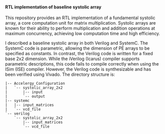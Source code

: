 #### RTL implementation of baseline systolic array
This repository provides an RTL implementation of a fundamental systolic array, a core computation unit for matrix multiplication. Systolic arrays are known for their ability to perform multiplication and addition operations at maximum concurrency, achieving low computation time and high efficiency.

I described a baseline systolic array in both Verilog and SystemC. The SystemC code is parametric, allowing the dimension of PE arrays to be specified as constants. In contrast, the Verilog code is written for a fixed base 2x2 dimension. While the iVerilog (Icarus) compiler supports parametric descriptions, this code fails to compile correctly when using the ISim (ISE) compiler. However, the Verilog code is synthesizable and has been verified using Vivado.
The directory structure is:
```
|-- Accelergy_Configuration
|   `-- systolic_array_2x2
|       |-- input
|       `-- output
|-- systemc
|   |-- input_matrices
|   `-- vcd_file
`-- verilog
    `-- systolic_array_2x2
        |-- input_matrices
        `-- vcd_file
```